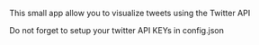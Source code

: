 This small app allow you to visualize tweets using the Twitter API

Do not forget to setup your twitter API KEYs in config.json

